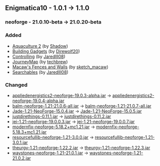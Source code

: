 ## Enigmatica10 - 1.0.1 -> 1.1.0

### neoforge - 21.0.10-beta -> 21.0.20-beta

### Added

  * [Aquaculture 2](https://www.curseforge.com/minecraft/mc-mods/aquaculture) (by [Shadow](https://www.curseforge.com/members/Shadow/projects))
  * [Building Gadgets](https://www.curseforge.com/minecraft/mc-mods/building-gadgets) (by [Direwolf20](https://www.curseforge.com/members/Direwolf20/projects))
  * [Controlling](https://www.curseforge.com/minecraft/mc-mods/controlling) (by [Jaredlll08](https://www.curseforge.com/members/Jaredlll08/projects))
  * [JourneyMap](https://www.curseforge.com/minecraft/mc-mods/journeymap) (by [techbrew](https://www.curseforge.com/members/techbrew/projects))
  * [Macaw's Fences and Walls](https://www.curseforge.com/minecraft/mc-mods/macaws-fences-and-walls) (by [sketch_macaw](https://www.curseforge.com/members/sketch_macaw/projects))
  * [Searchables](https://www.curseforge.com/minecraft/mc-mods/searchables) (by [Jaredlll08](https://www.curseforge.com/members/Jaredlll08/projects))

### Changed

  * [appliedenergistics2-neoforge-19.0.3-alpha.jar](https://www.curseforge.com/minecraft/mc-mods/applied-energistics-2/files/5439634) -> [appliedenergistics2-neoforge-19.0.4-alpha.jar](https://www.curseforge.com/minecraft/mc-mods/applied-energistics-2/files/5442679)
  * [balm-neoforge-1.21-21.0.6-all.jar](https://www.curseforge.com/minecraft/mc-mods/balm/files/5438018) -> [balm-neoforge-1.21-21.0.7-all.jar](https://www.curseforge.com/minecraft/mc-mods/balm/files/5442096)
  * [Jade-1.21-NeoForge-15.0.4.jar](https://www.curseforge.com/minecraft/mc-mods/jade/files/5427817) -> [Jade-1.21-NeoForge-15.0.5.jar](https://www.curseforge.com/minecraft/mc-mods/jade/files/5444008)
  * [justdirethings-0.11.1.jar](https://www.curseforge.com/minecraft/mc-mods/just-dire-things/files/5440144) -> [justdirethings-0.11.2.jar](https://www.curseforge.com/minecraft/mc-mods/just-dire-things/files/5443154)
  * [jei-1.21-neoforge-19.0.0.3.jar](https://www.curseforge.com/minecraft/mc-mods/jei/files/5440361) -> [jei-1.21-neoforge-19.0.0.7.jar](https://www.curseforge.com/minecraft/mc-mods/jei/files/5443471)
  * [modernfix-neoforge-5.18.2+mc1.21.jar](https://www.curseforge.com/minecraft/mc-mods/modernfix/files/5426178) -> [modernfix-neoforge-5.18.3+mc1.21.jar](https://www.curseforge.com/minecraft/mc-mods/modernfix/files/5443050)
  * [resourcefullib-neoforge-1.21-3.0.0.jar](https://www.curseforge.com/minecraft/mc-mods/resourceful-lib/files/5426546) -> [resourcefullib-neoforge-1.21-3.0.1.jar](https://www.curseforge.com/minecraft/mc-mods/resourceful-lib/files/5443192)
  * [theurgy-1.21-neoforge-1.22.2.jar](https://www.curseforge.com/minecraft/mc-mods/theurgy/files/5440305) -> [theurgy-1.21-neoforge-1.22.3.jar](https://www.curseforge.com/minecraft/mc-mods/theurgy/files/5444060)
  * [waystones-neoforge-1.21-21.0.1.jar](https://www.curseforge.com/minecraft/mc-mods/waystones/files/5427156) -> [waystones-neoforge-1.21-21.0.2.jar](https://www.curseforge.com/minecraft/mc-mods/waystones/files/5443426)

